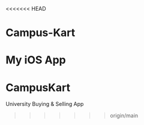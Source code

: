 <<<<<<< HEAD
# Campus-Kart
My iOS App
=======
# CampusKart
University Buying &amp; Selling App
>>>>>>> origin/main
